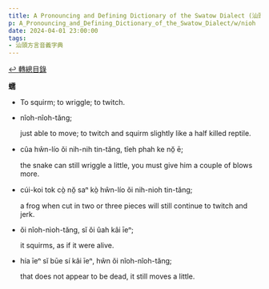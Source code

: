 ```yaml
---
title: A Pronouncing and Defining Dictionary of the Swatow Dialect (汕頭方言音義字典) / nioh
p: A_Pronouncing_and_Defining_Dictionary_of_the_Swatow_Dialect/w/nioh
date: 2024-04-01 23:00:00
tags: 
- 汕頭方言音義字典
---
```


[↩️ 轉總目錄](/A_Pronouncing_and_Defining_Dictionary_of_the_Swatow_Dialect)


**蠕**
- To squirm; to wriggle; to twitch.

- nîoh-nîoh-tăng;

  just able to move; to twitch and squirm slightly like a half killed reptile.

- cûa hŵn-lío ŏi nih-nih tin-tăng, tîeh phah ke nŏ̤ ē;

  the snake can still wriggle a little, you must give him a couple of blows more.

- cúi-koi tok cò̤ nŏ̤ saⁿ kò̤ hŵn-lío ŏi nih-nioh tin-tăng;

  a frog when cut in two or three pieces will still continue to twitch and jerk.

- ŏi nîoh-nìoh-tăng, sĭ ŏi ûah kâi īeⁿ;

  it squirms, as if it were alive.

- hía īeⁿ sĭ būe sí kâi īeⁿ, hŵn ŏi nîoh-nîoh-tăng;

  that does not appear to be dead, it still moves a little.